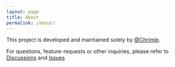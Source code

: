 ```yaml
---
layout: page
title: About
permalink: /about/
---
```


This project is developed and maintained solely by [@Chrimle](https://github.com/Chrimle).

For questions, feature-requests or other inquiries, please refer to [Discussions](https://github.com/Chrimle/openapi-to-java-records-mustache-templates/discussions) and [Issues](https://github.com/Chrimle/openapi-to-java-records-mustache-templates/issues)
